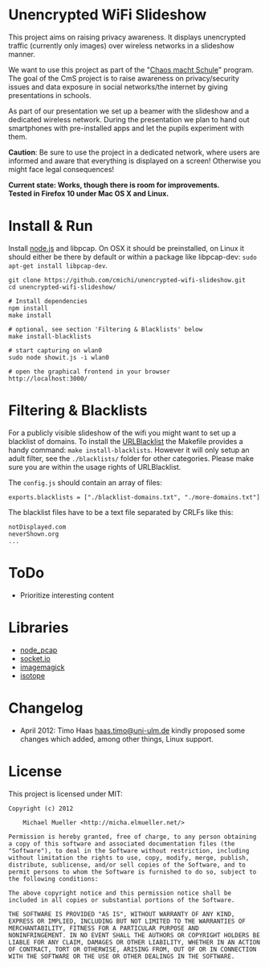 # Unencrypted WiFi Slideshow

This project aims on raising privacy awareness. It displays unencrypted 
traffic (currently only images) over wireless networks in a slideshow manner.

We want to use this project as part of the "[Chaos macht Schule](http://ulm.ccc.de/ChaosMachtSchule)" 
program. The goal of the CmS project is to raise awareness on privacy/security
issues and data exposure in social networks/the internet by giving presentations
in schools.

As part of our presentation we set up a beamer with the slideshow and a dedicated 
wireless network. During the presentation we plan to hand out smartphones with
pre-installed apps and let the pupils experiment with them.

**Caution**: Be sure to use the project in a dedicated network, where users are
informed and aware that everything is displayed on a screen! 
Otherwise you might face legal consequences!

**Current state: Works, though there is room for improvements.   
Tested in Firefox 10 under Mac OS X and Linux.**
		

# Install & Run

Install [node.js](https://github.com/joyent/node) and libpcap.
On OSX it should be preinstalled, on Linux it should either be there by
default or within a package like libpcap-dev: `sudo apt-get install libpcap-dev`.

	git clone https://github.com/cmichi/unencrypted-wifi-slideshow.git
	cd unencrypted-wifi-slideshow/
	
	# Install dependencies
	npm install 
	make install

	# optional, see section 'Filtering & Blacklists' below
	make install-blacklists
		
	# start capturing on wlan0
	sudo node showit.js -i wlan0 
	
	# open the graphical frontend in your browser
	http://localhost:3000/


# Filtering & Blacklists

For a publicly visible slideshow of the wifi you might want to set up a 
blacklist of domains. To install the [URLBlacklist](http://urlblacklist.com/) 
the Makefile provides a handy command: `make install-blacklists`.
However it will only setup an adult filter, see the `./blacklists/` folder
for other categories. Please make sure you are within the usage rights of 
URLBlacklist.

The `config.js` should contain an array of files:

	exports.blacklists = ["./blacklist-domains.txt", "./more-domains.txt"]

The blacklist files have to be a text file separated by CRLFs like this:
	
	notDisplayed.com
	neverShown.org
	...


# ToDo

 * Prioritize interesting content 


# Libraries

 * [node_pcap](https://github.com/mranney/node_pcap)
 * [socket.io](https://github.com/LearnBoost/socket.io)
 * [imagemagick](https://github.com/rsms/node-imagemagick)
 * [isotope](https://github.com/desandro/isotope)


# Changelog

 * April 2012: Timo Haas <haas.timo@uni-ulm.de> kindly proposed some changes 
which added, among other things, Linux support.


# License

This project is licensed under MIT:

	Copyright (c) 2012
	
		Michael Mueller <http://micha.elmueller.net/>
	
	Permission is hereby granted, free of charge, to any person obtaining
	a copy of this software and associated documentation files (the
	"Software"), to deal in the Software without restriction, including
	without limitation the rights to use, copy, modify, merge, publish,
	distribute, sublicense, and/or sell copies of the Software, and to
	permit persons to whom the Software is furnished to do so, subject to
	the following conditions:

	The above copyright notice and this permission notice shall be
	included in all copies or substantial portions of the Software.

	THE SOFTWARE IS PROVIDED "AS IS", WITHOUT WARRANTY OF ANY KIND,
	EXPRESS OR IMPLIED, INCLUDING BUT NOT LIMITED TO THE WARRANTIES OF
	MERCHANTABILITY, FITNESS FOR A PARTICULAR PURPOSE AND
	NONINFRINGEMENT. IN NO EVENT SHALL THE AUTHORS OR COPYRIGHT HOLDERS BE
	LIABLE FOR ANY CLAIM, DAMAGES OR OTHER LIABILITY, WHETHER IN AN ACTION
	OF CONTRACT, TORT OR OTHERWISE, ARISING FROM, OUT OF OR IN CONNECTION
	WITH THE SOFTWARE OR THE USE OR OTHER DEALINGS IN THE SOFTWARE.
